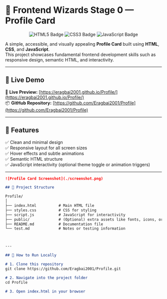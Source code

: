 # 🌟 Frontend Wizards Stage 0 — Profile Card

<p align="center">
  <img src="https://img.shields.io/badge/HTML5-orange?logo=html5&logoColor=white" alt="HTML5 Badge"/>
  <img src="https://img.shields.io/badge/CSS3-blue?logo=css3&logoColor=white" alt="CSS3 Badge"/>
  <img src="https://img.shields.io/badge/JavaScript-yellow?logo=javascript&logoColor=black" alt="JavaScript Badge"/>
</p>

A simple, accessible, and visually appealing **Profile Card** built using **HTML**, **CSS**, and **JavaScript**.  
This project showcases fundamental frontend development skills such as responsive design, semantic HTML, and interactivity.

---

## 🚀 Live Demo

🔗 **Live Preview:** [https://eragbai2001.github.io/Profile/](https://eragbai2001.github.io/Profile/)  
📦 **GitHub Repository:** [https://github.com/Eragbai2001/Profile](https://github.com/Eragbai2001/Profile)

---

## 🧩 Features

✅ Clean and minimal design  
✅ Responsive layout for all screen sizes  
✅ Hover effects and subtle animations  
✅ Semantic HTML structure  
✅ JavaScript interactivity (optional theme toggle or animation triggers)

---



```markdown
![Profile Card Screenshot](./screenshot.png)

## 📂 Project Structure

Profile/
│
├── index.html          # Main HTML file
├── styles.css          # CSS for styling
├── script.js           # JavaScript for interactivity
├── public/             # (Optional) extra assets like fonts, icons, or images
├── README.md           # Documentation file
└── test.md             # Notes or testing information



---

## 🧠 How to Run Locally

# 1. Clone this repository
git clone https://github.com/Eragbai2001/Profile.git

# 2. Navigate into the project folder
cd Profile

# 3. Open index.html in your browser



